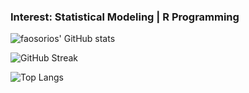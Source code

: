 ### Interest: Statistical Modeling | R Programming 

![faosorios' GitHub stats](https://github-readme-stats.vercel.app/api?username=faosorios&count_private=true&hide_border=true)

![GitHub Streak](http://github-readme-streak-stats.herokuapp.com?user=faosorios&hide_border=true)

![Top Langs](https://github-readme-stats.vercel.app/api/top-langs/?username=faosorios&count_private=true&hide_border=true)

<!--
**faosorios/faosorios** is a ✨ _special_ ✨ repository because its `README.md` (this file) appears on your GitHub profile.

Here are some ideas to get you started:

- 🔭 I’m currently working on ...
- 🌱 I’m currently learning ...
- 👯 I’m looking to collaborate on ...
- 🤔 I’m looking for help with ...
- 💬 Ask me about ...
- 📫 How to reach me: ...
- 😄 Pronouns: ...
- ⚡ Fun fact: ...
-->
